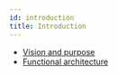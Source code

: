 ```yaml
---
id: introduction
title: Introduction
---
```


- [Vision and purpose](vision-and-purpose)
- [Functional architecture](functional-architecture)

